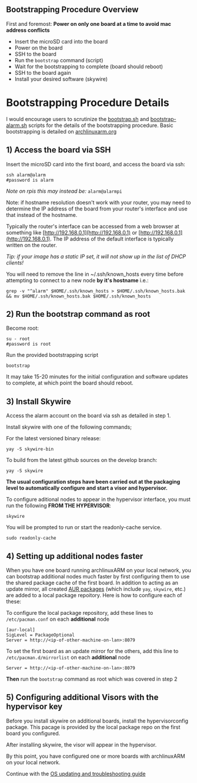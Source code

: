 ## Bootstrapping Procedure Overview

First and foremost:
**Power on only one board at a time to avoid mac address conflicts**


* Insert the microSD card into the board
* Power on the board
* SSH to the board
* Run the `bootstrap` command (script)
* Wait for the bootstrapping to complete (board should reboot)
* SSH to the board again
* Install your desired software (skywire)


# Bootstrapping Procedure Details

I would encourage users to scrutinize the [bootstrap.sh](/bootstrap/bootstrap.sh) and [bootstrap-alarm.sh](bootstrap/bootstrap-alarm.sh) scripts for the details of the bootstrapping procedure. Basic bootstrapping is detailed on [archlinuxarm.org](https://archlinuxarm.org)

## 1) Access the board via SSH

Insert the microSD card into the first board, and access the board via ssh:
```
ssh alarm@alarm
#password is alarm
```

*Note on rpis this may instead be:* `alarm@alarmpi`

Note: if hostname resolution doesn't work with your router, you may need to determine the IP address of the board from your router's interface and use that instead of the hostname.

Typically the router's interface can be accessed from a web browser at something like [http://192.168.0.1](http://192.168.0.1) or [http://192.168.0.1](http://192.168.0.1). The IP address of the default interface is typically written on the router.

*Tip: if your image has a static IP set, it will not show up in the list of DHCP clients!*

You will need to remove the line in ~/.ssh/known_hosts every time before attempting to connect to a new node **by it's hostname** i.e.:
```
grep -v "^alarm" $HOME/.ssh/known_hosts > $HOME/.ssh/known_hosts.bak && mv $HOME/.ssh/known_hosts.bak $HOME/.ssh/known_hosts
```

## 2) Run the bootstrap command as root

Become root:
```
su - root
#password is root
```

Run the provided bootstrapping script
```
bootstrap
```

It may take 15-20 minutes for the initial configuration and software updates to complete, at which point the board should reboot.

## 3) Install Skywire

Access the alarm account on the board via ssh as detailed in step 1.

Install skywire with one of the following commands;

For the latest versioned binary release:
```
yay -S skywire-bin
```

To build from the latest github sources on the develop branch:
```
yay -S skywire
```

**The usual configuration steps have been carried out at the packaging level to automatically configure and start a visor and hypervisor.**

To configure aditional nodes to appear in the hypervisor interface, you must run the following **FROM THE HYPERVISOR**:

```
skywire
```

You will be prompted to run or start the readonly-cache service.
```
sudo readonly-cache
```

## 4) Setting up additional nodes faster

When you have one board running archlinuxARM on your local network, you can bootstrap additional nodes much faster by first configuring them to use the shared package cache of the first board. In addition to acting as an update mirror, all created [AUR packages](https://aur.archlinux.org) (which include `yay`, `skywire`, etc.) are added to a local package repoitory. Here is how to configure each of these:

To configure the local package repository, add these lines to `/etc/pacman.conf` on each **additional** node
```
[aur-local]
SigLevel = PackageOptional
Server = http://<ip-of-other-machine-on-lan>:8079
```

To set the first board as an update mirror for the others, add this line to `/etc/pacman.d/mirrorlist`  on each **additional** node
```
Server = http://<ip-of-other-machine-on-lan>:8079
```

**Then** run the `bootstrap` command as root which was covered in step 2

## 5) Configuring additional Visors with the hypervisor key

Before you install skywire on additional boards, install the hypervisorconfig package. This pacage is provided by the local package repo on the first board you configured.

After installing skywire, the visor will appear in the hypervisor.

By this point, you have configured one or more boards with archlinuxARM on your local network.

Continue with the [OS updating and troubleshooting guide](/IMG_UPDATE.md)
